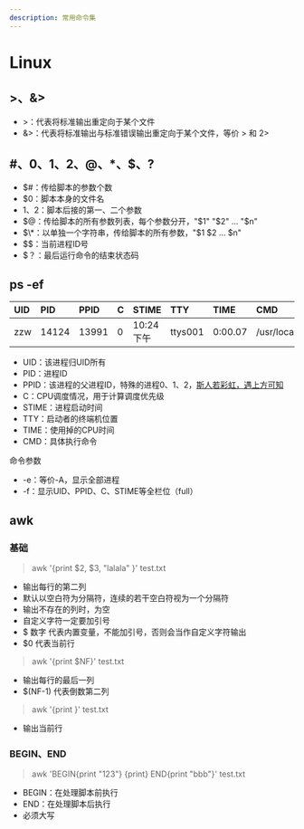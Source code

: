 ```yaml
---
description: 常用命令集
---
```


# Linux

## &gt;、&&gt;

* &gt;：代表将标准输出重定向于某个文件
* &&gt;：代表将标准输出与标准错误输出重定向于某个文件，等价 &gt; 和 2&gt;

## $\#、$0、$1、$2、$@、$\*、$$、$?

* $\#：传给脚本的参数个数
* $0：脚本本身的文件名
* $1、$2：脚本后接的第一、二个参数
* $@：传给脚本的所有参数列表，每个参数分开，"$1" "$2" ... "$n"
* $\*：以单独一个字符串，传给脚本的所有参数，"$1 $2  ...  $n"
* $$：当前进程ID号
* $？：最后运行命令的结束状态码

## ps -ef

| UID | PID | PPID | C | STIME | TTY | TIME | CMD |
| :--- | :--- | :--- | :--- | :--- | :--- | :--- | :--- |
| zzw | 14124 | 13991 | 0 | 10:24下午 | ttys001 | 0:00.07 | /usr/local/python |

* UID：该进程归UID所有
* PID：进程ID
* PPID：该进程的父进程ID，特殊的进程0、1、2，[斯人若彩虹，遇上方可知](https://www.cnblogs.com/HKUI/articles/9557727.html)
* C：CPU调度情况，用于计算调度优先级
* STIME：进程启动时间
* TTY：启动者的终端机位置
* TIME：使用掉的CPU时间
* CMD：具体执行命令

命令参数

* -e：等价-A，显示全部进程
* -f：显示UID、PPID、C、STIME等全栏位（full）

## awk

### 基础

> awk '{print $2, $3, "lalala" }' test.txt

* 输出每行的第二列
* 默认以空白符为分隔符，连续的若干空白符视为一个分隔符
* 输出不存在的列时，为空
* 自定义字符一定要加引号
* $ 数字 代表内置变量，不能加引号，否则会当作自定义字符输出
* $0 代表当前行

> awk '{print $NF}' test.txt

* 输出每行的最后一列
* $\(NF-1\) 代表倒数第二列

> awk '{print }' test.txt

* 输出当前行

### BEGIN、END

> awk 'BEGIN{print "123"} {print} END{print "bbb"}' test.txt

* BEGIN：在处理脚本前执行
* END：在处理脚本后执行
* 必须大写

